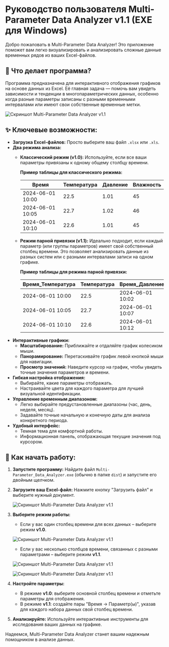 # Руководство пользователя Multi-Parameter Data Analyzer v1.1 (EXE для Windows)

Добро пожаловать в Multi-Parameter Data Analyzer! Это приложение поможет вам легко визуализировать и анализировать сложные данные временных рядов из ваших Excel-файлов.

## 🎯 Что делает программа?

Программа предназначена для интерактивного отображения графиков на основе данных из Excel. Её главная задача — помочь вам увидеть зависимости и тенденции в многопараметрических данных, особенно когда разные параметры записаны с разными временными интервалами или имеют свои собственные временные метки.

 ![Скриншот Multi-Parameter Data Analyzer v1.1](../assets/graf_csv_v1.1_screenshot.png)

## ✨ Ключевые возможности:

*   **Загрузка Excel-файлов:** Просто выберите ваш файл `.xlsx` или `.xls`.
*   **Два режима анализа:**
    *   **Классический режим (v1.0):** Используйте, если все ваши параметры привязаны к одному общему столбцу времени.

        **Пример таблицы для классического режима:**

        | Время              | Температура | Давление | Влажность |
        |--------------------|-------------|----------|-----------|
        | 2024-06-01 10:00   | 22.5        | 1.01     | 45        |
        | 2024-06-01 10:05   | 22.7        | 1.02     | 46        |
        | 2024-06-01 10:10   | 22.6        | 1.01     | 45        |

    *   **Режим парной привязки (v1.1):** Идеально подходит, если каждый параметр (или группы параметров) имеет свой собственный столбец времени. Это позволяет анализировать данные из разных систем или с разными интервалами записи на одном графике.

        **Пример таблицы для режима парной привязки:**

        | Время_Температура   | Температура | Время_Давление    | Давление | Время_Влажность    | Влажность |
        |--------------------|-------------|-------------------|----------|--------------------|-----------|
        | 2024-06-01 10:00   | 22.5        | 2024-06-01 10:02  | 1.01     | 2024-06-01 10:01   | 45        |
        | 2024-06-01 10:05   | 22.7        | 2024-06-01 10:07  | 1.02     | 2024-06-01 10:06   | 46        |
        | 2024-06-01 10:10   | 22.6        | 2024-06-01 10:12  | 1.01     | 2024-06-01 10:11   | 45        |
*   **Интерактивные графики:**
    *   **Масштабирование:** Приближайте и отдаляйте график колесиком мыши.
    *   **Панорамирование:** Перетаскивайте график левой кнопкой мыши для навигации.
    *   **Просмотр значений:** Наведите курсор на график, чтобы увидеть точные значения параметров и времени.
*   **Гибкая настройка отображения:**
    *   Выбирайте, какие параметры отображать.
    *   Настраивайте цвета для каждого параметра для лучшей визуальной идентификации.
*   **Управление временным диапазоном:**
    *   Легко выбирайте предустановленные диапазоны (час, день, неделя, месяц).
    *   Задавайте точные начальную и конечную даты для анализа конкретного периода.
*   **Удобный интерфейс:**
    *   Темная тема для комфортной работы.
    *   Информационная панель, отображающая текущие значения под курсором.

## 🚀 Как начать работу:

1.  **Запустите программу:** Найдите файл `Multi-Parameter_Data_Analyzer.exe` (обычно в папке `dist`) и запустите его двойным щелчком.
2.  **Загрузите ваш Excel-файл:** Нажмите кнопку "Загрузить файл" и выберите нужный документ.

    ![Скриншот Multi-Parameter Data Analyzer v1.1](../assets/graf_csv_v1.1_screenshot1.png)

3.  **Выберите режим работы:**
    *   Если у вас один столбец времени для всех данных – выберите режим **v1.0**.

    ![Скриншот Multi-Parameter Data Analyzer v1.1](../assets/graf_csv_v1.1_screenshot2.png)   

    *   Если у вас несколько столбцов времени, связанных с разными параметрами – выберите режим **v1.1**.

    ![Скриншот Multi-Parameter Data Analyzer v1.1](../assets/graf_csv_v1.1_screenshot3.png)   

    ![Скриншот Multi-Parameter Data Analyzer v1.1](../assets/graf_csv_v1.1_screenshot4.png)   


4.  **Настройте параметры:**
    *   В режиме **v1.0**: выберите основной столбец времени и отметьте параметры для отображения.
    *   В режиме **v1.1**: создайте пары "Время → Параметр(ы)", указав для каждого набора данных свой столбец времени.
5.  **Анализируйте:** Используйте интерактивные инструменты для исследования ваших данных на графике.



Надеемся, Multi-Parameter Data Analyzer станет вашим надежным помощником в анализе данных.

